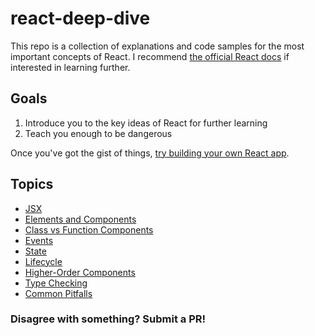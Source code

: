 # react-deep-dive

This repo is a collection of explanations and code samples for the most important concepts of React. 
I recommend [the official React docs](https://reactjs.org/docs/getting-started.html) if interested in learning further.

## Goals

1. Introduce you to the key ideas of React for further learning
2. Teach you enough to be dangerous

Once you've got the gist of things, [try building your own React app](https://create-react-app.dev/).

## Topics
- [JSX](https://github.com/brett-cohen/react-deep-dive/tree/jsx)
- [Elements and Components](https://github.com/brett-cohen/react-deep-dive/tree/elements-and-components)
- [Class vs Function Components](https://github.com/brett-cohen/react-deep-dive/tree/class-vs-function-components)
- [Events](https://github.com/brett-cohen/react-deep-dive/tree/Events)
- [State](https://github.com/brett-cohen/react-deep-dive/tree/state)
- [Lifecycle](https://github.com/brett-cohen/react-deep-dive/tree/lifecycle)
- [Higher-Order Components](https://github.com/brett-cohen/react-deep-dive/tree/higher-order-components)
- [Type Checking](https://github.com/brett-cohen/react-deep-dive/tree/type-checking)
- [Common Pitfalls](https://github.com/brett-cohen/react-deep-dive/tree/common-pitfalls)

### Disagree with something? Submit a PR!
